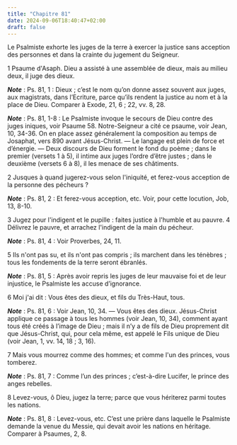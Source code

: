 ```yaml
---
title: "Chapitre 81"
date: 2024-09-06T18:40:47+02:00
draft: false
---
```



Le Psalmiste exhorte les juges de la terre à exercer la justice sans acception des personnes et dans la crainte du jugement du Seigneur.


1 Psaume d'Asaph. Dieu a assisté à une assemblée de dieux, mais au milieu deux, il juge des dieux.

***Note*** :  Ps. 81, 1 : Dieux ; c’est le nom qu’on donne assez souvent aux juges, aux magistrats, dans l’Ecriture, parce qu’ils rendent la justice au nom et à la place de Dieu. Comparer à Exode, 21, 6 ; 22, vv. 8, 28.

***Note*** :  Ps. 81, 1-8 : Le Psalmiste invoque le secours de Dieu contre des juges iniques, voir Psaume 58. Notre-Seigneur a cité ce psaume, voir Jean, 10, 34-36. On en place assez généralement la composition au temps de Josaphat, vers 890 avant Jésus-Christ. ― Le langage est plein de force et d’énergie. ― Deux discours de Dieu forment le fond du poème ; dans le premier (versets 1 à 5), il intime aux juges l’ordre d’être justes ; dans le deuxième (versets 6 à 8), il les menace de ses châtiments.


2 Jusques à quand jugerez-vous selon l'iniquité, et ferez-vous acception de la personne des pécheurs ?

***Note*** :  Ps. 81, 2 : Et ferez-vous acception, etc. Voir, pour cette locution, Job, 13, 8-10.


3 Jugez pour l'indigent et le pupille : faites justice à l'humble et au pauvre. 4 Délivrez le pauvre, et arrachez l'indigent de la main du pécheur.

***Note*** :  Ps. 81, 4 : Voir Proverbes, 24, 11.


5 Ils n'ont pas su, et ils n'ont pas compris ; ils marchent dans les ténèbres ; tous les fondements de la terre seront ébranlés.

***Note*** :  Ps. 81, 5 : Après avoir repris les juges de leur mauvaise foi et de leur injustice, le Psalmiste les accuse d’ignorance.


6 Moi j'ai dit : Vous êtes des dieux, et fils du Très-Haut, tous.

***Note*** :  Ps. 81, 6 : Voir Jean, 10, 34. ― Vous êtes des dieux. Jésus-Christ applique ce passage à tous les hommes (voir Jean, 10, 34), comment ayant tous été créés à l’image de Dieu ; mais il n’y a de fils de Dieu proprement dit que Jésus-Christ, qui, pour cela même, est appelé le Fils unique de Dieu (voir Jean, 1, vv. 14, 18 ; 3, 16).

7 Mais vous mourrez comme des hommes; et comme l'un des princes, vous tomberez.

***Note*** :  Ps. 81, 7 : Comme l’un des princes ; c’est-à-dire Lucifer, le prince des anges rebelles.


8 Levez-vous, ô Dieu, jugez la terre; parce que vous hériterez parmi toutes les nations.

***Note*** :  Ps. 81, 8 : Levez-vous, etc. C’est une prière dans laquelle le Psalmiste demande la venue du Messie, qui devait avoir les nations en héritage. Comparer à Psaumes, 2, 8.

